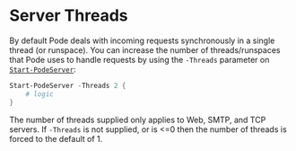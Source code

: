 # Server Threads

By default Pode deals with incoming requests synchronously in a single thread (or runspace). You can increase the number of threads/runspaces that Pode uses to handle requests by using the `-Threads` parameter on [`Start-PodeServer`](../../../Functions/Core/Start-PodeServer):

```powershell
Start-PodeServer -Threads 2 {
    # logic
}
```

The number of threads supplied only applies to Web, SMTP, and TCP servers. If `-Threads` is not supplied, or is <=0 then the number of threads is forced to the default of 1.
